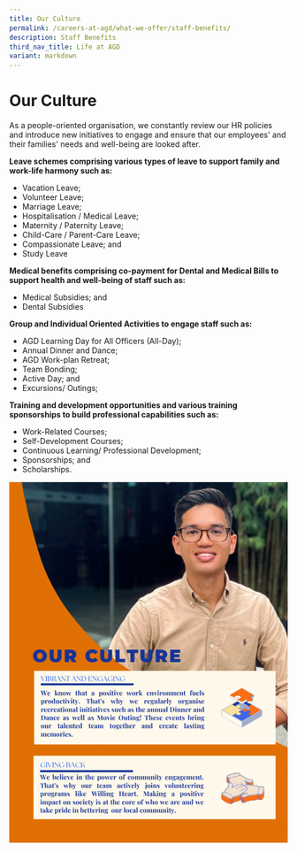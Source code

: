```yaml
---
title: Our Culture
permalink: /careers-at-agd/what-we-offer/staff-benefits/
description: Staff Benefits
third_nav_title: Life at AGD
variant: markdown
---
```

Our Culture 
==============

As a people-oriented organisation, we constantly review our HR policies and introduce new initiatives to engage and ensure that our employees' and their families' needs and well-being are looked after.

**Leave schemes comprising various types of leave to support family and work-life harmony such as:**

*   Vacation Leave;
*   Volunteer Leave;
*   Marriage Leave;
*   Hospitalisation / Medical Leave;
*   Maternity / Paternity Leave;
*   Child-Care / Parent-Care Leave;
*   Compassionate Leave; and
*   Study Leave

**Medical benefits comprising co-payment for Dental and Medical Bills to support health and well-being of staff such as:**

*   Medical Subsidies; and
*   Dental Subsidies

**Group and Individual Oriented Activities to engage staff such as:**

*   AGD Learning Day for All Officers (All-Day);
*   Annual Dinner and Dance;
*   AGD Work-plan Retreat;
*   Team Bonding;
*   Active Day; and
*   Excursions/ Outings;

**Training and development opportunities and various training sponsorships to build professional capabilities such as:**

*   Work-Related Courses;
*   Self-Development Courses;
*   Continuous Learning/ Professional Development;
*   Sponsorships; and
*   Scholarships.

![](/images/culture.png)